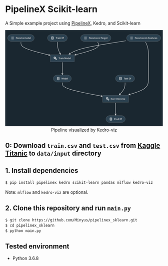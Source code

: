 # PipelineX Scikit-learn

A Simple example project using [PipelineX](https://github.com/Minyus/pipelinex), Kedro, and Scikit-learn

<p align="center">
<img src="img/kedro_pipeline.png">
Pipeline visualized by Kedro-viz
</p>



## 0: Download `train.csv` and `test.csv` from [Kaggle Titanic](https://www.kaggle.com/c/titanic/data) to `data/input` directory

## 1. Install dependencies

```bash
$ pip install pipelinex kedro scikit-learn pandas mlflow kedro-viz
```

Note: `mlflow` and `kedro-viz` are optional.

## 2. Clone this repository and run `main.py`

```bash
$ git clone https://github.com/Minyus/pipelinex_sklearn.git
$ cd pipelinex_sklearn
$ python main.py
```

## Tested environment

- Python 3.6.8
